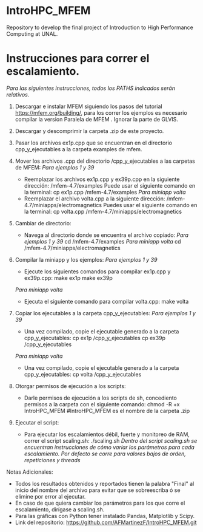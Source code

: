 # IntroHPC_MFEM
Repository to develop the final project of Introduction to High Performance Computing at UNAL.

# Instrucciones para correr el escalamiento. 
*Para las siguientes instrucciones, todos los PATHS indicados serán relativos.*

1. Descargar e instalar MFEM siguiendo los pasos del tutorial https://mfem.org/building/, para los correr los ejemplos es necesario compilar la version Paralela de MFEM . Ignorar la parte de GLVIS.
2. Descargar y descomprimir la carpeta .zip de este proyecto. 
3. Pasar los archivos ex1p.cpp que se encuentran en el directorio cpp_y_ejecutables a la carpeta examples de mfem. 

3. Mover los archivos .cpp del directorio /cpp_y_ejecutables a las carpetas de MFEM:
     *Para ejemplos 1 y 39*
   - Reemplazar los archivos ex1p.cpp y ex39p.cpp en la siguiente dirección:
     /mfem-4.7/examples
     Puede usar el siguiente comando en la terminal:
     cp ex1p.cpp /mfem-4.7/examples
     *Para miniapp volta*
   - Reemplazar el archivo volta.cpp a la siguiente dirección:
     /mfem-4.7/miniapps/electromagnetics
     Puedes usar el siguiente comando en la terminal:
     cp volta.cpp /mfem-4.7/miniapps/electromagnetics

4. Cambiar de directorio:
   - Navega al directorio donde se encuentra el archivo copiado:
     *Para ejemplos 1 y 39*
     cd /mfem-4.7/examples
     *Para miniapp volta*
     cd /mfem-4.7/miniapps/electromagnetics

5. Compilar la miniapp y los ejemplos:
   *Para ejemplos 1 y 39*
    - Ejecute los siguientes comandos para compilar ex1p.cpp y ex39p.cpp:
      make ex1p
      make ex39p
   
   *Para miniapp volta*
   - Ejecuta el siguiente comando para compilar volta.cpp:
     make volta

6. Copiar los ejecutables a la carpeta cpp_y_ejecutables:
   *Para ejemplos 1 y 39*
   - Una vez compilado, copie el ejecutable generado a la carpeta cpp_y_ejecutables:
     cp ex1p /cpp_y_ejecutables
     cp ex39p /cpp_y_ejecutables

    *Para miniapp volta*
    - Una vez compilado, copie el ejecutable generado a la carpeta cpp_y_ejecutables:
     cp volta /cpp_y_ejecutables

7. Otorgar permisos de ejecución a los scripts:
   - Darle permisos de ejecución a los scripts de sh, concediento permisos a la carpeta con el siguiente comando:
     chmod -R +x IntroHPC_MFEM  #IntroHPC_MFEM es el nombre de la carpeta .zip

8. Ejecutar el script:
   - Para ejecutar los escalamientos débil, fuerte y monitoreo de RAM, correr el script scaling.sh:
    ./scaling.sh 
   *Dentro del script scaling.sh se encuentran instrucciones de cómo variar los parámetros para cada escalamiento.*
   *Por defecto se corre para valores bajos de orden, repeticiones y threads*


Notas Adicionales:
- Todos los resultados obtenidos y reportados tienen la palabra "Final" al inicio del nombre del archivo para evitar que se sobreescriba ó se elimine por error al ejecutar. 
- En caso de que quiera cambiar los parámetros para los que corre el escalamiento, dirígase a scaling.sh.
- Para las gráficas con Python tener instalado Pandas, Matplotlib y Scipy.
- Link del repositorio: https://github.com/AFMartinezF/IntroHPC_MFEM.git


